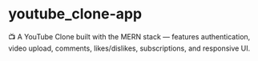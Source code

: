 # youtube_clone-app
📺 A YouTube Clone built with the MERN stack — features authentication, video upload, comments, likes/dislikes, subscriptions, and responsive UI.
